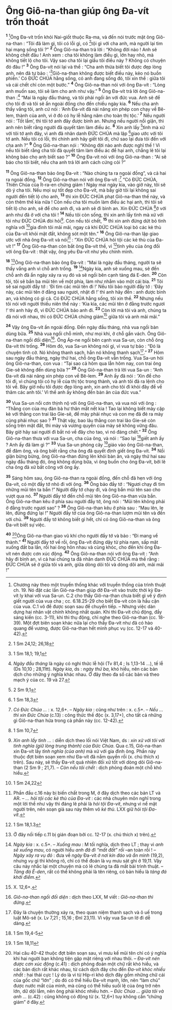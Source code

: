 # Ông Giô-na-than giúp ông Đa-vít trốn thoát
<sup><b>1</b></sup> [^1]Ông Đa-vít trốn khỏi Nai-giốt thuộc Ra-ma, và đến nói trước mặt ông Giô-na-than : “Tôi đã làm gì, tôi có lỗi gì, có [^1*]tội gì với cha anh, mà người lại tìm hại mạng sống tôi ?” <sup><b>2</b></sup> Ông Giô-na-than trả lời : “Không đời nào ! Anh sẽ không chết đâu ! Anh xem : cha tôi không làm điều gì, lớn hay nhỏ, mà không tiết lộ cho tôi. Vậy sao cha tôi lại giấu tôi điều này ? Không có chuyện đó đâu !” <sup><b>3</b></sup> Ông Đa-vít nói lại và thề : “Cha anh thừa biết tôi được đẹp lòng anh, nên đã tự bảo : ‘[^2*]Giô-na-than không được biết điều này, kẻo nó buồn phiền.’ Có ĐỨC CHÚA hằng sống, có anh đang sống đó, tôi xin thề : giữa tôi và cái chết chỉ còn một bước.” <sup><b>4</b></sup> Ông Giô-na-than nói với ông Đa-vít : “Lòng anh muốn sao, tôi sẽ làm cho anh như vậy.” <sup><b>5</b></sup> Ông Đa-vít trả lời ông Giô-na-than :[^2] “Mai là ngày đầu tháng, và tôi phải ngồi ăn với đức vua. Anh sẽ để cho tôi đi và tôi sẽ ẩn ngoài đồng cho đến chiều ngày kia. <sup><b>6</b></sup> Nếu cha anh thấy vắng tôi, anh cứ nói : ‘Anh Đa-vít đã nài nãng xin phép con chạy về Bê-lem, thành của anh, vì ở đó có hy lễ hằng năm cho toàn thị tộc.’ <sup><b>7</b></sup> Nếu người nói : ‘Tốt lắm’, thì tôi tớ anh đây được bình an. Nhưng nếu người nổi giận, thì anh nên biết rằng người đã quyết tâm làm điều ác. <sup><b>8</b></sup> Xin anh lấy [^3*]tình mà xử với tôi tớ anh đây, vì anh đã nhân danh ĐỨC CHÚA mà lập [^4*]giao ước với tôi tớ anh. Nếu tôi có lỗi, thì chính anh hãy giết tôi đi, chứ sao lại đưa tôi đến với cha anh ?” <sup><b>9</b></sup> Ông Giô-na-than nói : “Không đời nào anh được nghĩ thế ! Vì nếu tôi biết rằng cha tôi đã quyết tâm làm điều ác để hại anh, chẳng lẽ tôi lại không báo cho anh biết sao ?” <sup><b>10</b></sup> Ông Đa-vít nói với ông Giô-na-than : “Ai sẽ báo cho tôi biết, nếu cha anh trả lời anh cách cứng cỏi ?”

<sup><b>11</b></sup> Ông Giô-na-than bảo ông Đa-vít : “Nào chúng ta ra ngoài đồng”, và cả hai ra ngoài đồng. <sup><b>12</b></sup> Ông Giô-na-than nói với ông Đa-vít :[^3] “Có ĐỨC CHÚA, Thiên Chúa của Ít-ra-en chứng giám ! Ngày mai ngày kia, vào giờ này, tôi sẽ dò ý cha tôi. Nếu mọi sự tốt đẹp cho Đa-vít, mà bấy giờ tôi lại không sai người đến tiết lộ cho anh, <sup><b>13</b></sup> thì xin ĐỨC CHÚA phạt Giô-na-than thế này, và còn thêm thế kia nữa ! Còn nếu cha tôi muốn làm điều ác hại anh, thì tôi sẽ tiết lộ cho anh, sẽ để cho anh đi, và anh sẽ đi bình an. Xin ĐỨC CHÚA [^5*]ở với anh như đã ở với cha tôi ! <sup><b>14</b></sup> Nếu tôi còn sống, thì xin anh lấy tình mà xử với tôi như ĐỨC CHÚA đòi hỏi[^4]. Còn nếu tôi chết, <sup><b>15</b></sup> thì xin anh đừng dứt bỏ tình nghĩa với [^6*]gia đình tôi mãi mãi, ngay cả khi ĐỨC CHÚA loại bỏ các kẻ thù của Đa-vít khỏi mặt đất, không sót một tên.” <sup><b>16</b></sup> Ông Giô-na-than lập giao ước với nhà ông Đa-vít và nói[^5] : “Xin ĐỨC CHÚA hỏi tội các kẻ thù của Đa-vít !” <sup><b>17</b></sup> Ông Giô-na-than còn bắt ông Đa-vít thề, vì [^7*]tình yêu của ông đối với ông Đa-vít : thật vậy, ông yêu Đa-vít như yêu chính mình.

<sup><b>18</b></sup> [^6]Ông Giô-na-than bảo ông Đa-vít : “Mai là ngày đầu tháng, người ta sẽ thấy vắng anh vì chỗ anh trống. <sup><b>19</b></sup> [^7]Ngày kia, anh sẽ xuống mau, sẽ đến chỗ anh đã ẩn ngày xảy ra vụ đó và sẽ ngồi bên cạnh tảng đá E-den. <sup><b>20</b></sup> Còn tôi, tôi sẽ bắn ba mũi tên về một phía, làm như nhắm vào một cái bia. <sup><b>21</b></sup> Tôi sẽ sai người đầy tớ : ‘Đi tìm các mũi tên đi !’ Nếu tôi bảo người đầy tớ : ‘Đây này, các mũi tên ở đằng sau ngươi, nhặt đi !’ thì anh hãy đến : anh được bình an, và không có gì cả. Có ĐỨC CHÚA hằng sống, tôi xin thề. <sup><b>22</b></sup> Nhưng nếu tôi nói với người thiếu niên thế này : ‘Kia kìa, các mũi tên ở đằng trước ngươi !’ thì anh hãy đi, vì ĐỨC CHÚA bảo anh đi. <sup><b>23</b></sup> Còn lời mà tôi và anh, chúng ta đã nói với nhau, thì có ĐỨC CHÚA chứng giám[^8] giữa tôi và anh mãi mãi.”

<sup><b>24</b></sup> Vậy ông Đa-vít ẩn ngoài đồng. Đến ngày đầu tháng, nhà vua ngồi bàn dùng bữa. <sup><b>25</b></sup> Nhà vua ngồi chỗ mình, như mọi khi, ở chỗ gần vách. Ông Giô-na-than ngồi đối diện[^9]. Ông Áp-ne ngồi bên cạnh vua Sa-un, còn chỗ ông Đa-vít thì trống. <sup><b>26</b></sup> Hôm đó, vua Sa-un không nói gì, vì vua tự bảo : “Đó là chuyện tình cờ. Nó không thanh sạch, hẳn nó không thanh sạch[^10].” <sup><b>27</b></sup> Hôm sau ngày đầu tháng, ngày thứ hai, chỗ ông Đa-vít vẫn trống. Vua Sa-un hỏi ông Giô-na-than, con vua : “Tại sao cả hôm qua lẫn hôm nay, con trai ông Gie-sê không đến dùng bữa ?” <sup><b>28</b></sup> Ông Giô-na-than trả lời vua Sa-un : “Anh Đa-vít đã nài nãng xin phép con về Bê-lem. <sup><b>29</b></sup> Anh ấy đã nói : ‘Xin để cho tôi đi, vì chúng tôi có hy lễ của thị tộc trong thành, và anh tôi đã ra lệnh cho tôi về. Bây giờ nếu tôi được đẹp lòng anh, xin anh cho tôi đi khỏi đây để về thăm các anh tôi.’ Vì thế anh ấy không đến bàn ăn của đức vua.”

<sup><b>30</b></sup> Vua Sa-un nổi cơn thịnh nộ với ông Giô-na-than, và vua nói với ông : “Thằng con của mụ đàn bà hư thân mất nết kia ! Tao lại không biết mày cặp kè với thằng con trai lão Gie-sê, để mày phải nhục và con mẹ đã đẻ ra mày cũng phải nhục sao ? <sup><b>31</b></sup> Thật vậy, bao lâu thằng con trai lão Gie-sê còn sống trên mặt đất, thì mày và vương quyền của mày sẽ không vững đâu. Bây giờ hãy sai người đi bắt nó về đây cho tao, vì nó đáng chết.” <sup><b>32</b></sup> Ông Giô-na-than thưa với vua Sa-un, cha của ông, và nói : “Sao lại [^8*]giết anh ấy ? Anh ấy đã làm gì ?” <sup><b>33</b></sup> Vua Sa-un phóng cây [^9*]giáo vào ông Giô-na-than, để đâm ông, và ông biết rằng cha ông đã quyết định giết ông Đa-vít. <sup><b>34</b></sup> Nổi giận bừng bừng, ông Giô-na-than đứng lên khỏi bàn ăn, và ngày thứ hai sau ngày đầu tháng đó, ông không dùng bữa, vì ông buồn cho ông Đa-vít, bởi lẽ cha ông đã xử bất công với ông ấy.

<sup><b>35</b></sup> Sáng hôm sau, ông Giô-na-than ra ngoài đồng, đến chỗ đã hẹn với ông Đa-vít, có một đầy tớ nhỏ đi với ông. <sup><b>36</b></sup> Ông bảo đầy tớ : “Ngươi chạy đi tìm những mũi tên ta bắn !” Người đầy tớ chạy đi, và ông bắn mũi tên sao cho vượt qua nó. <sup><b>37</b></sup> Người đầy tớ đến chỗ mũi tên ông Giô-na-than vừa bắn. Ông Giô-na-than kêu ở phía sau người đầy tớ, ông nói : “Mũi tên không phải ở đằng trước ngươi sao” ? <sup><b>38</b></sup> Ông Giô-na-than kêu ở phía sau : “Mau lên, lẹ lên, đừng đứng lại !” Người đầy tớ của ông Giô-na-than lượm mũi tên và đến với chủ. <sup><b>39</b></sup> Người đầy tớ không biết gì hết, chỉ có ông Giô-na-than và ông Đa-vít biết sự việc.

<sup><b>40</b></sup> [^11]Ông Giô-na-than giao vũ khí cho người đầy tớ và bảo : “Đi mang về thành.” <sup><b>41</b></sup> Người đầy tớ về rồi, ông Đa-vít đứng dậy từ phía nam, sấp mặt xuống đất ba lần, rồi hai ông hôn nhau và cùng khóc, cho đến khi ông Đa-vít nén được cơn xúc động. <sup><b>42</b></sup> Ông Giô-na-than nói với ông Đa-vít : “Anh hãy đi bình an, vì cả hai chúng ta đã nhân danh ĐỨC CHÚA mà thề rằng : ĐỨC CHÚA sẽ ở giữa tôi và anh, giữa dòng dõi tôi và dòng dõi anh, mãi mãi !”

[^1]: Chương này theo một truyền thống khác với truyền thống của trình thuật ch. 19. Nó đặt các lần Giô-na-than giúp đỡ Đa-vít vào trước thời kỳ Đa-vít ly khai với vua Sa-un. C.2 cho thấy Giô-na-than chưa biết gì về ý định giết người của vua cha ; cc. 6.18.25-29 cho biết Đa-vít còn là hầu cận của vua. C.1 vô đề được soạn sau để chuyển tiếp. – Nhưng việc dàn dựng hai nhân vật chính không nhất quán. Khi thì Đa-vít chủ động, đầy sáng kiến (cc. 3-11), khi thì thụ động, chỉ nghe theo Giô-na-than (cc. 18-39). Một đợt biên soạn khác nữa lại cho thấy Đa-vít như đã có hào quang đế vương, được Giô-na-than hết mình phục vụ (cc. 12-17 và 40-42).
[^2]: <i>Ngày đầu tháng</i> là ngày có nghi thức lễ hội (Tv 81,4 ; Is 1,13-14 ...), tế lễ (Ds 10,10 ; 28,11tt). <i>Ngày kia</i>, ds : <i>ngày thứ ba</i>, khó hiểu, nên các bản dịch cho những ý nghĩa khác nhau. Ở đây theo đa số các bản và theo mạch ý của cc. 19 và 27.
[^3]: <i>Có Đức Chúa ...</i> : x. 12,6+. – <i>Ngày kia</i> : cũng như trên : x. c.5+. – <i>Nếu ... thì xin Đức Chúa</i> (c.13) : công thức thề độc (x. 3,17+), cho tất cả những gì Giô-na-than hứa trong cả phần này (cc. 12-42).
[^4]: <i>Xin anh lấy tình ...</i> : diễn dịch theo lối nói Việt Nam, ds : <i>xin xử với tôi với tình nghĩa (giữ lòng trung thành) của Đức Chúa</i>. Qua c.15, Giô-na-than xin Đa-vít lấy <i>tình nghĩa (của anh)</i> mà xử với gia đình ông. Phần này thuộc đợt biên soạn xem như Đa-vít đã nắm quyền rồi (x. chú thích x) trên). Sau này, sẽ thấy Đa-vít quả nhiên đối xử tốt với dòng dõi Giô-na-than (2 Sm 9 ; 21,7). – <i>Còn nếu tôi chết</i> : dịch phỏng đoán một chỗ khó hiểu.
[^5]: Phần đầu c.16 này bị biến chất trong M, ở đây dịch theo các bản LT và AR. – <i>... hỏi tội các kẻ thù của Đa-vít</i> : các nhà chuyên môn nghĩ trong một lời thề như vậy thì đáng lẽ phải là <i>hỏi tội Đa-vít</i>, nhưng vì nể mặt người trên, nên soạn giả sau này thêm vô <i>kẻ thù</i>. LXX giữ <i>hỏi tội Đa-vít</i>.
[^6]: Ở đây nối tiếp c.11 bị gián đoạn bởi cc. 12-17 (x. chú thích x) trên).
[^7]: <i>Ngày kia</i> : x. c.5+. – <i>Xuống mau</i> : M tối nghĩa, dịch theo LT ; thay vì <i>anh sẽ xuống mau</i>, có người hiểu <i>anh đã đi “mất đất” rồi</i> –an toàn rồi ! – <i>Ngày xảy ra vụ đó</i> : đưa về <i>ngày</i> Đa-vít <i>ở nơi kín đáo và ẩn mình</i> (19,2), nhưng <i>vụ</i> gì thì không rõ, chỉ có thể đoán là vụ mưu sát ghi ở 19,11. Vậy câu này nhắc lại một chuyện mà có lẽ chúng ta đã mất bài trình thuật. – <i>Tảng đá Ê-den</i>, rất có thể không phải là tên riêng, có bản hiểu là <i>tảng đá khởi điểm</i>.
[^8]: X. 12,6+.
[^9]: <i>Giô-na-than ngồi đối diện</i> : dịch theo LXX, M viết : <i>Giô-na-than thì đứng</i>.
[^10]: Đây là chuyện thường xảy ra, theo quan niệm thanh sạch và ô uế trong luật Mô-sê (x. Lv 7,21 ; 15,16 ; Đnl 23,11). Vì vậy vua Sa-un lờ đi dễ dàng.
[^11]: Hai câu 40-42 thuộc đợt biên soạn sau, vì mưu kế mũi tên chỉ có ý nghĩa khi hai người bạn không tiện gặp mặt riêng với nhau thôi. – <i>Đa-vít nén được cơn xúc động</i> (c.41) : dịch phỏng đoán một chữ rất khó hiểu, và các bản dịch rất khác nhau, từ cách dịch đây cho đến <i>Đa-vít khóc nhiều nhất</i> : hai thái cực ! Lý do là vì từ Híp-ri khó dịch đây gồm những chữ cái của gốc chữ “lớn” ; do đó có thể hiểu Đa-vít mạnh, lớn, nên “làm chủ” được nước mắt của mình, mà cũng có thể hiểu suối lệ của ông trở nên lớn, dữ dội lắm, nên ông phải khóc nhiều hơn. – <i>Đức Chúa ... giữa tôi và anh ...</i> (c.42) : cũng không có động từ (x. 12,6+) tuy không cần “chứng giám” ở đây.
[^1*]: 1 Sm 24,12; 26,18
[^2*]: 1 Sm 18,1; 19,1
[^3*]: 2 Sm 9,1
[^4*]: 1 Sm 18,3
[^5*]: 1 Sm 10,7
[^6*]: 1 Sm 24,22
[^7*]: 1 Sm 18,1.3
[^8*]: 1 Sm 19,4-5
[^9*]: 1 Sm 18,11
